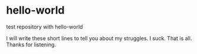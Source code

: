 # hello-world
test repository with hello-world

I will write these short lines
to tell you about my struggles.
I suck.
That is all.
Thanks for listening.
